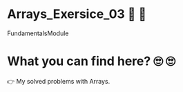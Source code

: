 # Arrays_Exersice_03 🙂 🙂
 FundamentalsModule
# What you can find here? 🙄 🙄
👉 My solved problems with Arrays.

